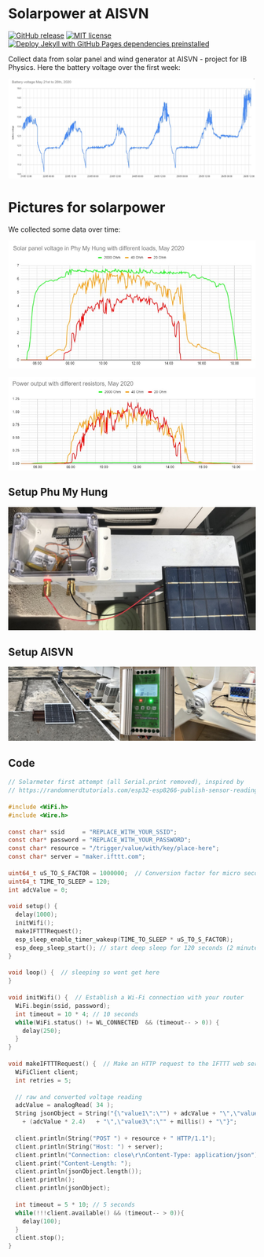 # Solarpower at AISVN

[![GitHub release](https://img.shields.io/github/release/aisvn-data/solarpower.svg)](https://GitHub.com/aisvn-data/solarpower/releases/)
[![MIT license](https://img.shields.io/github/license/aisvn-data/solarpower)](https://aisvn-data.mit-license.org/)
[![Deploy Jekyll with GitHub Pages dependencies preinstalled](https://github.com/aisvn-data/solarpower/actions/workflows/jekyll-gh-pages.yml/badge.svg)](https://github.com/aisvn-data/solarpower/actions/workflows/jekyll-gh-pages.yml)

Collect data from solar panel and wind generator at AISVN - project for IB Physics. Here the battery voltage over the first week:

![battery first week](pic/2020-05-26_week.jpg)

# Pictures for solarpower

We collected some data over time:

![voltage in phu my hung](pic/May2020_6V_2W_panel.jpg)

![power in phu my hung](pic/May2020_power.jpg)

## Setup Phu My Hung

![setup1](pic/2020-05-16_setup.jpg)

## Setup AISVN

![setup2](pic/2020-05-15_solar.jpg)

## Code

``` c
// Solarmeter first attempt (all Serial.print removed), inspired by 
// https://randomnerdtutorials.com/esp32-esp8266-publish-sensor-readings-to-google-sheets/
 
#include <WiFi.h>
#include <Wire.h>

const char* ssid     = "REPLACE_WITH_YOUR_SSID";
const char* password = "REPLACE_WITH_YOUR_PASSWORD";
const char* resource = "/trigger/value/with/key/place-here";
const char* server = "maker.ifttt.com";

uint64_t uS_TO_S_FACTOR = 1000000;  // Conversion factor for micro seconds to seconds
uint64_t TIME_TO_SLEEP = 120;
int adcValue = 0;

void setup() {
  delay(1000);
  initWifi();
  makeIFTTTRequest();
  esp_sleep_enable_timer_wakeup(TIME_TO_SLEEP * uS_TO_S_FACTOR);    
  esp_deep_sleep_start(); // start deep sleep for 120 seconds (2 minutes)
}

void loop() {  // sleeping so wont get here
}

void initWifi() {  // Establish a Wi-Fi connection with your router
  WiFi.begin(ssid, password);  
  int timeout = 10 * 4; // 10 seconds
  while(WiFi.status() != WL_CONNECTED  && (timeout-- > 0)) {
    delay(250);
  }
}

void makeIFTTTRequest() {  // Make an HTTP request to the IFTTT web service
  WiFiClient client;
  int retries = 5;

  // raw and converted voltage reading
  adcValue = analogRead( 34 );
  String jsonObject = String("{\"value1\":\"") + adcValue + "\",\"value2\":\"" 
    + (adcValue * 2.4)   + "\",\"value3\":\"" + millis() + "\"}";
  
  client.println(String("POST ") + resource + " HTTP/1.1");
  client.println(String("Host: ") + server); 
  client.println("Connection: close\r\nContent-Type: application/json");
  client.print("Content-Length: ");
  client.println(jsonObject.length());
  client.println();
  client.println(jsonObject);
        
  int timeout = 5 * 10; // 5 seconds             
  while(!!!client.available() && (timeout-- > 0)){
    delay(100);
  }
  client.stop(); 
}
```

